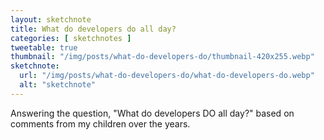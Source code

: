 ```yaml
---
layout: sketchnote
title: What do developers do all day?
categories: [ sketchnotes ]
tweetable: true
thumbnail: "/img/posts/what-do-developers-do/thumbnail-420x255.webp"
sketchnote:
  url: "/img/posts/what-do-developers-do/what-do-developers-do.webp"
  alt: "sketchnote"
---
```


Answering the question, "What do developers DO all day?" based on comments from my 
children over the years.
